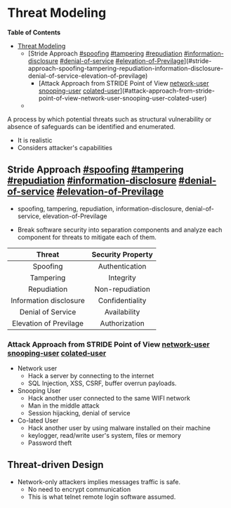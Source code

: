 # Threat Modeling

<!-- markdown-toc start - Don't edit this section. Run M-x markdown-toc-refresh-toc -->
**Table of Contents**

- [Threat Modeling](#threat-modeling)
    - [Stride Approach [#spoofing]() [#tampering]() [#repudiation]() [#information-disclosure]() [#denial-of-service]() [#elevation-of-Previlage]()](#stride-approach-spoofing-tampering-repudiation-information-disclosure-denial-of-service-elevation-of-previlage)
        - [Attack Approach from STRIDE Point of View [network-user]() [snooping-user]() [colated-user]()](#attack-approach-from-stride-point-of-view-network-user-snooping-user-colated-user)
    - [](#)

<!-- markdown-toc end -->


A process by which potential threats such as structural vulnerability or absence of safeguards can be identified and enumerated.

* It is realistic
* Considers attacker's capabilities

## Stride Approach [#spoofing]() [#tampering]() [#repudiation]() [#information-disclosure]() [#denial-of-service]() [#elevation-of-Previlage]()

* spoofing, tampering, repudiation, information-disclosure, denial-of-service, elevation-of-Previlage

* Break software security into separation components and analyze each component for threats to mitigate each of them.

| Threat                 | Security Property |
|:----------------------:|:-----------------:|
| Spoofing               | Authentication    |
| Tampering              | Integrity         |
| Repudiation            | Non-repudiation   |
| Information disclosure | Confidentiality   |
| Denial of Service      | Availability      |
| Elevation of Previlage | Authorization     |


### Attack Approach from STRIDE Point of View [network-user]() [snooping-user]() [colated-user]()
* Network user
  * Hack a server by connecting to the internet
  * SQL Injection, XSS, CSRF, buffer overrun payloads.
* Snooping User
  * Hack another user connected to the same WIFI network
  * Man in the middle attack
  * Session hijacking, denial of service
* Co-lated User
  * Hack another user by using malware installed on their machine
  * keylogger, read/write user's system, files or memory
  * Password theft

## Threat-driven Design
* Network-only attackers implies messages traffic is safe.
  * No need to encrypt communication
  * This is what telnet remote login software assumed.
  


